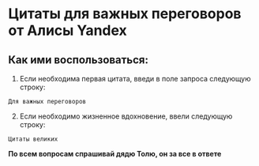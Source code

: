 # Цитаты для важных переговоров от Алисы Yandex

## Как ими воспользоваться:

1. Если необходима первая цитата, введи в поле запроса следующую строку:

```
Для важных переговоров
```

2. Если необходимо жизненное вдохновение, ввели следующую строку:

```
Цитаты великих
```

**__По всем вопросам спрашивай дядю Толю, он за все в ответе__**